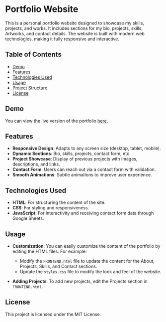 # Portfolio Website

  This is a personal portfolio website designed to showcase my skills, projects, and works. It includes sections for my bio, projects, skills, Artworks, and contact details. 
The website is built with modern web technologies, making it fully responsive and interactive.

## Table of Contents
 - [Demo](#demo)
- [Features](#features)
- [Technologies Used](#technologies-used)
- [Usage](#usage)
- [Project Structure](#project-structure)
- [License](#license)

## Demo
You can view the live version of the portfolio [here](https://drive.google.com/file/d/12EgaPGhiJrP6OJNp8_eKLA0rpru0jsBH/view?usp=sharing).

## Features
- **Responsive Design**: Adapts to any screen size (desktop, tablet, mobile).
- **Dynamic Sections**: Bio, skills, projects, contact form, etc.
- **Project Showcase**: Display of previous projects with images, descriptions, and links.
- **Contact Form**: Users can reach out via a contact form with validation.
- **Smooth Animations**: Subtle animations to improve user experience.

## Technologies Used
- **HTML**: For structuring the content of the site.
- **CSS**: For styling and responsiveness.
- **JavaScript**: For interactivity and receiving contact form data through Google Sheets.

## Usage
- **Customization**: You can easily customize the content of the portfolio by editing the HTML files. For example:
  - Modify the `FRONTEND.html` file to update the content for the About, Projects, Skills, and Contact sections.
  - Update the `styles.css` file to modify the look and feel of the website.
  
- **Adding Projects**: To add new projects, edit the Projects section in `FRONTEND.html`.

## License
This project is licensed under the MIT License.

